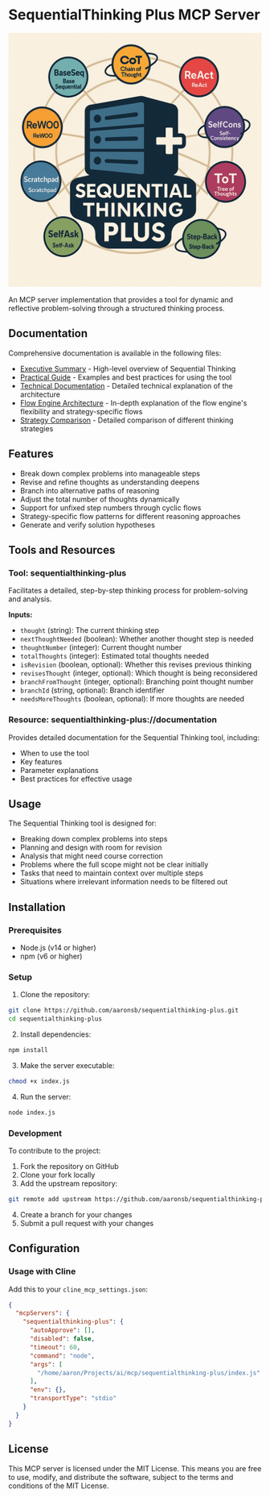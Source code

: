 # SequentialThinking Plus MCP Server

<p align="center">
  <img src="./docs/SequentialThinkingPlus.png" alt="SequentialThinking Plus Logo" width="600">
</p>

An MCP server implementation that provides a tool for dynamic and reflective problem-solving through a structured thinking process.

## Documentation

Comprehensive documentation is available in the following files:

- [Executive Summary](./docs/SequentialThinking-ExecutiveSummary.md) - High-level overview of Sequential Thinking
- [Practical Guide](./docs/SequentialThinking-PracticalGuide.md) - Examples and best practices for using the tool
- [Technical Documentation](./docs/SequentialThinking-Documentation.md) - Detailed technical explanation of the architecture
- [Flow Engine Architecture](./docs/SequentialThinking-FlowEngine.md) - In-depth explanation of the flow engine's flexibility and strategy-specific flows
- [Strategy Comparison](./docs/strategy-comparison.md) - Detailed comparison of different thinking strategies

## Features

- Break down complex problems into manageable steps
- Revise and refine thoughts as understanding deepens
- Branch into alternative paths of reasoning
- Adjust the total number of thoughts dynamically
- Support for unfixed step numbers through cyclic flows
- Strategy-specific flow patterns for different reasoning approaches
- Generate and verify solution hypotheses

## Tools and Resources

### Tool: sequentialthinking-plus

Facilitates a detailed, step-by-step thinking process for problem-solving and analysis.

**Inputs:**
- `thought` (string): The current thinking step
- `nextThoughtNeeded` (boolean): Whether another thought step is needed
- `thoughtNumber` (integer): Current thought number
- `totalThoughts` (integer): Estimated total thoughts needed
- `isRevision` (boolean, optional): Whether this revises previous thinking
- `revisesThought` (integer, optional): Which thought is being reconsidered
- `branchFromThought` (integer, optional): Branching point thought number
- `branchId` (string, optional): Branch identifier
- `needsMoreThoughts` (boolean, optional): If more thoughts are needed

### Resource: sequentialthinking-plus://documentation

Provides detailed documentation for the Sequential Thinking tool, including:
- When to use the tool
- Key features
- Parameter explanations
- Best practices for effective usage

## Usage

The Sequential Thinking tool is designed for:
- Breaking down complex problems into steps
- Planning and design with room for revision
- Analysis that might need course correction
- Problems where the full scope might not be clear initially
- Tasks that need to maintain context over multiple steps
- Situations where irrelevant information needs to be filtered out

## Installation

### Prerequisites

- Node.js (v14 or higher)
- npm (v6 or higher)

### Setup

1. Clone the repository:
```bash
git clone https://github.com/aaronsb/sequentialthinking-plus.git
cd sequentialthinking-plus
```

2. Install dependencies:
```bash
npm install
```

3. Make the server executable:
```bash
chmod +x index.js
```

4. Run the server:
```bash
node index.js
```

### Development

To contribute to the project:

1. Fork the repository on GitHub
2. Clone your fork locally
3. Add the upstream repository:
```bash
git remote add upstream https://github.com/aaronsb/sequentialthinking-plus.git
```
4. Create a branch for your changes
5. Submit a pull request with your changes

## Configuration

### Usage with Cline

Add this to your `cline_mcp_settings.json`:

```json
{
  "mcpServers": {
    "sequentialthinking-plus": {
      "autoApprove": [],
      "disabled": false,
      "timeout": 60,
      "command": "node",
      "args": [
        "/home/aaron/Projects/ai/mcp/sequentialthinking-plus/index.js"
      ],
      "env": {},
      "transportType": "stdio"
    }
  }
}
```

## License

This MCP server is licensed under the MIT License. This means you are free to use, modify, and distribute the software, subject to the terms and conditions of the MIT License.
